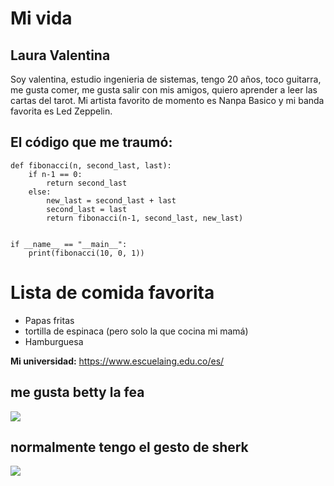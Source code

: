 # Mi vida
## Laura Valentina
Soy valentina, estudio ingenieria de sistemas, tengo 20 años, toco guitarra, me gusta comer,
me gusta salir con mis amigos, quiero aprender a leer las cartas del tarot.
Mi artista favorito de momento es Nanpa Basico y mi banda favorita es Led Zeppelin.

## El código que me traumó:
```
def fibonacci(n, second_last, last):
    if n-1 == 0:
        return second_last
    else:
        new_last = second_last + last
        second_last = last
        return fibonacci(n-1, second_last, new_last)
 
 
if __name__ == "__main__":
    print(fibonacci(10, 0, 1))
```

# Lista de comida favorita
* Papas fritas
* tortilla de espinaca (pero solo la que cocina mi mamá)
* Hamburguesa

**Mi universidad:** <https://www.escuelaing.edu.co/es/>

## me gusta betty la fea
![](https://headtopics.com/images/2019/7/11/publimetrocol/los-mejores-memes-que-dej-el-sonado-cap-tulo-de-betty-la-fea-1149339204897452032.webp)
## normalmente tengo el gesto de sherk
![](https://indiehoy.com/wp-content/uploads/2020/12/shrek.jpg)




